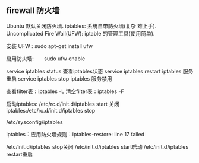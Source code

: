 ## firewall 防火墙
Ubuntu 默认关闭防火墙. 
iptables: 系统自带防火墙(复杂 难上手).
Uncomplicated Fire Wall(UFW):  iptable 的管理工具(使用简单).

安装 UFW :    sudo apt-get install ufw 

启用防火墙:　　sudo ufw enable 








service iptables status             查看iptables状态
service iptables restart iptables  服务重启
service iptables stop iptables     服务禁用


查看filter表：iptables -L
清空filter表：iptables -F


启动iptables: /etc/rc.d/init.d/iptables start
关闭iptables:/etc/rc.d/init.d/iptables stop

/etc/sysconfig/iptables


iptables：应用防火墙规则：iptables-restore: line 17 failed

/etc/init.d/iptables stop关闭
/etc/init.d/iptables start启动
/etc/init.d/iptables restart重启

